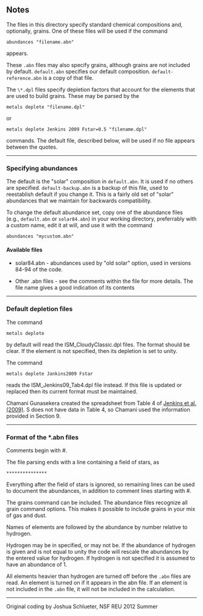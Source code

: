 ## Notes

The files in this directory specify standard chemical compositions and,
optionally, grains.
One of these files will be used if the command
```
abundances "filename.abn"
```
appears.

These ```.abn``` files may also specify grains, although grains are not
included by default.
```default.abn``` specifies our default composition.
```default-reference.abn``` is a copy of that file.

The ```\*.dpl``` files specify depletion factors that account for the elements
that are used to build grains.
These may be parsed by the
```
metals deplete "filename.dpl"
```
or
```
metals deplete Jenkins 2009 Fstar=0.5 "filename.dpl"
```
commands.
The default file, described below, will be used if no file appears between the quotes.

* * *

### Specifying abundances

The default is the "solar" composition in ```default.abn```.
It is used if no others are specified.
```default-backup.abn``` is a backup of this file, used to reestablish default
if you change it.
This is a fairly old set of "solar" abundances that we maintain for backwards
compatibility.

To change the default abundance set, copy one of the abundance files (e.g.,
```default.abn``` or ```solar84.abn```) in your working directory, preferrably
with a custom name, edit it at will, and use it with the command
```
abundances "mycustom.abn"
```

#### Available files

* solar84.abn - abundances used by "old solar" option, used in versions 84-94
of the code.

* Other .abn files - see the comments within the file for more details.
The file name gives a good indication of its contents

* * *

### Default depletion files

The command
```
metals deplete
```
by default will read the ISM_CloudyClassic.dpl files.
The format should be clear.
If the element is not specified, then its depletion is set to unity.

The command
```
metals deplete Jankins2009 Fstar
```
reads the ISM_Jenkins09_Tab4.dpl file instead.
If this file is updated or replaced then its current format must be maintained.

Chamani Gunasekera created the spreadsheet from Table 4 of
[Jenkins et al. (2009)](https://ui.adsabs.harvard.edu/abs/2009ApJ...700.1299J).
S does not have data in Table 4, so Chamani used the information provided in
Section 9.


* * *

### Format of the \*.abn files

Comments begin with #.

The file parsing ends with a line containing a field of stars, as
```
***************
```
Everything after the field of stars is ignored, so remaining lines can be used
to document the abundances, in addition to comment lines starting with #.

The grains command can be included.
The abundance files recognize all grain command options.
This makes it possible to include grains in your mix of gas and dust.

Names of elements are followed by the abundance by number relative to hydrogen.

Hydrogen may be in specified, or may not be.
If the abundance of hydrogen is given and is not equal to unity the code will
rescale the abundances by the entered value for hydrogen. 
If hydrogen is not specified it is assumed to have an abundance of 1.

All elements heavier than hydrogen are turned off before the ```.abn``` files
are read.
An element is turned on if it appears in the abn file.
If an element is not included in the ```.abn``` file, it will not be included
in the calculation.

* * *

Original coding by Joshua Schlueter, NSF REU 2012 Summer
